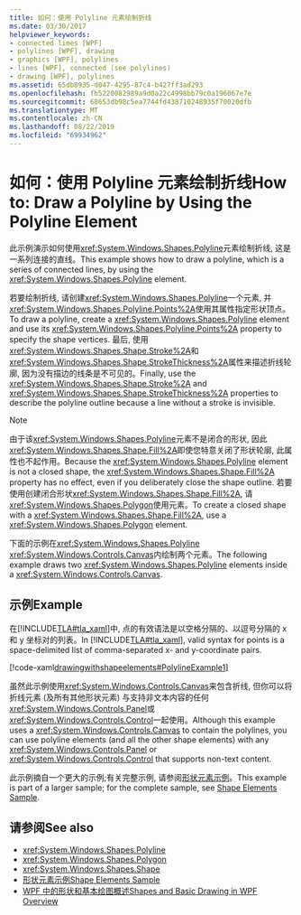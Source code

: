 ```yaml
---
title: 如何：使用 Polyline 元素绘制折线
ms.date: 03/30/2017
helpviewer_keywords:
- connected lines [WPF]
- polylines [WPF], drawing
- graphics [WPF], polylines
- lines [WPF], connected (see polylines)
- drawing [WPF], polylines
ms.assetid: 65db8935-d047-4295-87c4-b427ff3ad293
ms.openlocfilehash: fb5220082989a9d0a22c4998bb79c0a196067e7e
ms.sourcegitcommit: 68653db98c5ea7744fd438710248935f70020dfb
ms.translationtype: MT
ms.contentlocale: zh-CN
ms.lasthandoff: 08/22/2019
ms.locfileid: "69934962"
---
```

# <a name="how-to-draw-a-polyline-by-using-the-polyline-element"></a><span data-ttu-id="ee6f7-102">如何：使用 Polyline 元素绘制折线</span><span class="sxs-lookup"><span data-stu-id="ee6f7-102">How to: Draw a Polyline by Using the Polyline Element</span></span>
<span data-ttu-id="ee6f7-103">此示例演示如何使用<xref:System.Windows.Shapes.Polyline>元素绘制折线, 这是一系列连接的直线。</span><span class="sxs-lookup"><span data-stu-id="ee6f7-103">This example shows how to draw a polyline, which is a series of connected lines, by using the <xref:System.Windows.Shapes.Polyline> element.</span></span>  
  
 <span data-ttu-id="ee6f7-104">若要绘制折线, 请创建<xref:System.Windows.Shapes.Polyline>一个元素, 并<xref:System.Windows.Shapes.Polyline.Points%2A>使用其属性指定形状顶点。</span><span class="sxs-lookup"><span data-stu-id="ee6f7-104">To draw a polyline, create a <xref:System.Windows.Shapes.Polyline> element and use its <xref:System.Windows.Shapes.Polyline.Points%2A> property to specify the shape vertices.</span></span> <span data-ttu-id="ee6f7-105">最后, 使用<xref:System.Windows.Shapes.Shape.Stroke%2A>和<xref:System.Windows.Shapes.Shape.StrokeThickness%2A>属性来描述折线轮廓, 因为没有描边的线条是不可见的。</span><span class="sxs-lookup"><span data-stu-id="ee6f7-105">Finally, use the <xref:System.Windows.Shapes.Shape.Stroke%2A> and <xref:System.Windows.Shapes.Shape.StrokeThickness%2A> properties to describe the polyline outline because a line without a stroke is invisible.</span></span>  
  
> [!NOTE]
> <span data-ttu-id="ee6f7-106">由于该<xref:System.Windows.Shapes.Polyline>元素不是闭合的形状, 因此<xref:System.Windows.Shapes.Shape.Fill%2A>即使您特意关闭了形状轮廓, 此属性也不起作用。</span><span class="sxs-lookup"><span data-stu-id="ee6f7-106">Because the <xref:System.Windows.Shapes.Polyline> element is not a closed shape, the <xref:System.Windows.Shapes.Shape.Fill%2A> property has no effect, even if you deliberately close the shape outline.</span></span> <span data-ttu-id="ee6f7-107">若要使用创建闭合形状<xref:System.Windows.Shapes.Shape.Fill%2A>, 请<xref:System.Windows.Shapes.Polygon>使用元素。</span><span class="sxs-lookup"><span data-stu-id="ee6f7-107">To create a closed shape with a <xref:System.Windows.Shapes.Shape.Fill%2A>, use a <xref:System.Windows.Shapes.Polygon> element.</span></span>  
  
 <span data-ttu-id="ee6f7-108">下面的示例在<xref:System.Windows.Shapes.Polyline> <xref:System.Windows.Controls.Canvas>内绘制两个元素。</span><span class="sxs-lookup"><span data-stu-id="ee6f7-108">The following example draws two <xref:System.Windows.Shapes.Polyline> elements inside a <xref:System.Windows.Controls.Canvas>.</span></span>  
  
## <a name="example"></a><span data-ttu-id="ee6f7-109">示例</span><span class="sxs-lookup"><span data-stu-id="ee6f7-109">Example</span></span>  
 <span data-ttu-id="ee6f7-110">在[!INCLUDE[TLA#tla_xaml](../../../../includes/tlasharptla-xaml-md.md)]中, 点的有效语法是以空格分隔的、以逗号分隔的 x 和 y 坐标对的列表。</span><span class="sxs-lookup"><span data-stu-id="ee6f7-110">In [!INCLUDE[TLA#tla_xaml](../../../../includes/tlasharptla-xaml-md.md)], valid syntax for points is a space-delimited list of comma-separated x- and y-coordinate pairs.</span></span>  
  
 [!code-xaml[drawingwithshapeelements#PolylineExample1](~/samples/snippets/csharp/VS_Snippets_Wpf/DrawingWithShapeElements/CS/polylineexample.xaml#polylineexample1)]  
  
 <span data-ttu-id="ee6f7-111">虽然此示例使用<xref:System.Windows.Controls.Canvas>来包含折线, 但你可以将折线元素 (及所有其他形状元素) 与支持非文本内容的任何<xref:System.Windows.Controls.Panel>或<xref:System.Windows.Controls.Control>一起使用。</span><span class="sxs-lookup"><span data-stu-id="ee6f7-111">Although this example uses a <xref:System.Windows.Controls.Canvas> to contain the polylines, you can use polyline elements (and all the other shape elements) with any <xref:System.Windows.Controls.Panel> or <xref:System.Windows.Controls.Control> that supports non-text content.</span></span>  
  
 <span data-ttu-id="ee6f7-112">此示例摘自一个更大的示例;有关完整示例, 请参阅[形状元素示例](https://go.microsoft.com/fwlink/?LinkID=160037)。</span><span class="sxs-lookup"><span data-stu-id="ee6f7-112">This example is part of a larger sample; for the complete sample, see [Shape Elements Sample](https://go.microsoft.com/fwlink/?LinkID=160037).</span></span>  
  
## <a name="see-also"></a><span data-ttu-id="ee6f7-113">请参阅</span><span class="sxs-lookup"><span data-stu-id="ee6f7-113">See also</span></span>

- <xref:System.Windows.Shapes.Polyline>
- <xref:System.Windows.Shapes.Polygon>
- <xref:System.Windows.Shapes.Shape>
- [<span data-ttu-id="ee6f7-114">形状元素示例</span><span class="sxs-lookup"><span data-stu-id="ee6f7-114">Shape Elements Sample</span></span>](https://go.microsoft.com/fwlink/?LinkID=160037)
- [<span data-ttu-id="ee6f7-115">WPF 中的形状和基本绘图概述</span><span class="sxs-lookup"><span data-stu-id="ee6f7-115">Shapes and Basic Drawing in WPF Overview</span></span>](shapes-and-basic-drawing-in-wpf-overview.md)
